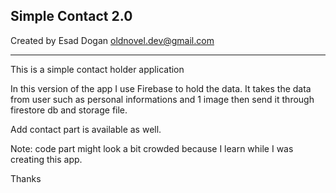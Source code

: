 Simple Contact 2.0
---------------------------------------------------------------------------------------------------------------------------------
Created by Esad Dogan
oldnovel.dev@gmail.com

---------------------------------------------------------------------------------------------------------------------------------
This is a simple contact holder application 

In this version of the app I use Firebase to hold the data.
It takes the data from user such as personal informations and 1 image then send it through firestore db and storage file.

Add contact part is available as well.

Note: code part might look a bit crowded because I learn while I was creating this app.

Thanks
